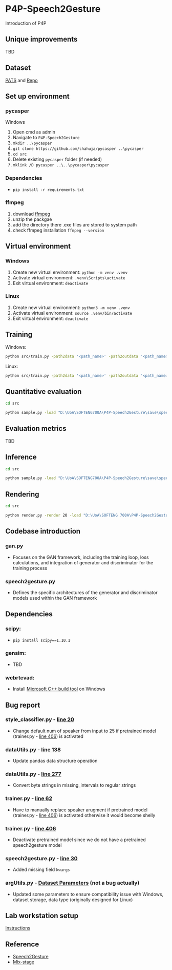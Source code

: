 # P4P-Speech2Gesture

Introduction of P4P

## Unique improvements

TBD

## Dataset

[PATS](https://chahuja.com/pats/) and [Repo](https://github.com/chahuja/pats)

## Set up environment

### pycasper

Windows

1. Open cmd as admin
2. Navigate to `P4P-Speech2Gesture`
3. `mkdir ..\pycasper`
4. `git clone https://github.com/chahuja/pycasper ..\pycasper`
5. `cd src`
6. Delete existing `pycasper` folder (if needed)
7. `mklink /D pycasper ..\..\pycasper\pycasper`

### Dependencies

- `pip install -r requirements.txt`

### ffmpeg

1. download [ffmpeg](https://github.com/BtbN/FFmpeg-Builds/releases)
2. unzip the packgae
3. add the directory there .exe files are stored to system path
4. check ffmpeg installation `ffmpeg --version`

## Virtual environment

### Windows

1. Create new virtual environment: `python -m venv .venv` <br>
2. Activate virtual environment: `.venv\Scripts\activate` <br>
3. Exit virtual environment: `deactivate` <br>

### Linux

1. Create new virtual environment: `python3 -m venv .venv` <br>
2. Activate virtual environment: `source .venv/bin/activate` <br>
3. Exit virtual environment: `deactivate` <br>

## Training

Windows:

```sh
python src/train.py -path2data '<path_name>' -path2outdata '<path_name>' -batch_size 32 -cpk speech2gesture -early_stopping 0 -exp 1 -fs_new '[15, 15]' -gan 1 -loss L1Loss -model Speech2Gesture_G -note speech2gesture -num_epochs 100 -overfit 0 -render 0 -save_dir save/speech2gesture/oliver -stop_thresh 3 -tb 1 -window_hop 5
```

Linux:

```sh
python src/train.py -path2data '<path_name>' -path2outdata '<path_name>' -batch_size 32 -cpk speech2gesture -early_stopping 0 -exp 1 -fs_new '[15, 15]' -gan 1 -input_modalities '["audio/log_mel_400"]' -loss L1Loss -modalities '["pose/data", "audio/log_mel_400"]' -model Speech2Gesture_G -note speech2gesture -num_epochs 100 -overfit 0 -render 0 -save_dir save/speech2gesture/oliver -speaker '["oliver"]' -stop_thresh 3 -tb 1 -window_hop 5
```

## Quantitative evaluation

```sh
cd src
```

```sh
python sample.py -load "D:\UoA\SOFTENG700A\P4P-Speech2Gesture\save\speech2gesture\oliver\exp_105_cpk_speech2gesture_speaker_['oliver']_model_Speech2Gesture_G_note_speech2gesture_weights.p" -path2data "F:\PATSDATASET\oliver\pats\data"
```

## Evaluation metrics

TBD

## Inference

```sh
cd src
```

```sh
python sample.py -load "D:\UoA\SOFTENG700A\P4P-Speech2Gesture\save\speech2gesture\oliver\exp_105_cpk_speech2gesture_speaker_['oliver']_model_Speech2Gesture_G_note_speech2gesture_weights.p" -sample_all_styles 20 -path2data "F:\PATSDATASET\oliver\pats\data"
```

## Rendering

```sh
cd src
```

```sh
python render.py -render 20 -load "D:\UoA\SOFTENG 700A\P4P-Speech2Gesture\save\speech2gesture\oliver\exp_105_cpk_speech2gesture_speaker_['oliver']_model_Speech2Gesture_G_note_speech2gesture_weights.p" -render_text 0 -path2data "F:\PATSDATASET\oliver\pats\data"
```

## Codebase introduction

### gan.py

- Focuses on the GAN framework, including the training loop, loss calculations, and integration of generator and discriminator for the training process

### speech2gesture.py

- Defines the specific architectures of the generator and discriminator models used within the GAN framework

## Dependencies

### scipy:

- `pip install scipy==1.10.1`

### gensim:

- TBD

### webrtcvad:

- Install [Microsoft C++ build tool](https://visualstudio.microsoft.com/visual-cpp-build-tools/) on Windows

## Bug report

### style_classifier.py - [line 20](https://github.com/jgai284/P4P-Speech2Gesture/blob/main/src/model/style_classifier.py#L20)

- Change default num of speaker from input to 25 if pretrained model (trainer.py - [line 406](https://github.com/jgai284/P4P-Speech2Gesture/blob/main/src/model/trainer.py#L406)) is activated

### dataUtils.py - [line 138](https://github.com/jgai284/P4P-Speech2Gesture/blob/main/src/data/dataUtils.py#L138)

- Update pandas data structure operation

### dataUtils.py - [line 277](https://github.com/jgai284/P4P-Speech2Gesture/blob/main/src/data/dataUtils.py#L277)

- Convert byte strings in missing_intervals to regular strings

### trainer.py - [line 62](https://github.com/jgai284/P4P-Speech2Gesture/blob/main/src/model/trainer.py#L62)

- Have to manually replace speaker arugment if pretrained model (trainer.py - [line 406](https://github.com/jgai284/P4P-Speech2Gesture/blob/main/src/model/trainer.py#L406)) is activated otherwise it would become shelly

### trainer.py - [line 406](https://github.com/jgai284/P4P-Speech2Gesture/blob/main/src/model/trainer.py#L406)

- Deactivate pretrained model since we do not have a pretrained speech2gesture model

### speech2gesture.py - [line 30](https://github.com/jgai284/P4P-Speech2Gesture/blob/main/src/model/speech2gesture.py#L30)

- Added missing field `kwargs`

### argUtils.py - [Dataset Parameters](https://github.com/jgai284/P4P-Speech2Gesture/blob/main/src/argsUtils.py) (not a bug actually)

- Updated some parameters to ensure compatibility issue with Windows, dataset storage, data type (originally designed for Linux)

## Lab workstation setup

[Instructions](GPU.md)

## Reference

- [Speech2Gesture](https://people.eecs.berkeley.edu/~shiry/speech2gesture/)<br>
- [Mix-stage](https://github.com/chahuja/mix-stage)
